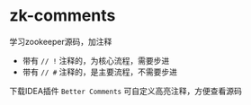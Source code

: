 # zk-comments
学习zookeeper源码，加注释
- 带有 `// !` 注释的，为核心流程，需要步进
- 带有 `// #` 注释的，是主要流程，不需要步进

下载IDEA插件 `Better Comments` 可自定义高亮注释，方便查看源码
